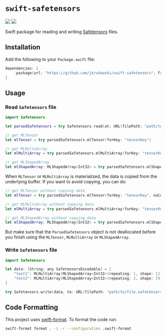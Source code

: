 # `swift-safetensors`

[![](https://img.shields.io/endpoint?url=https%3A%2F%2Fswiftpackageindex.com%2Fapi%2Fpackages%2Fjkrukowski%2Fswift-safetensors%2Fbadge%3Ftype%3Dswift-versions)](https://swiftpackageindex.com/jkrukowski/swift-safetensors)
[![](https://img.shields.io/endpoint?url=https%3A%2F%2Fswiftpackageindex.com%2Fapi%2Fpackages%2Fjkrukowski%2Fswift-safetensors%2Fbadge%3Ftype%3Dplatforms)](https://swiftpackageindex.com/jkrukowski/swift-safetensors)

Swift package for reading and writing [Safetensors](https://github.com/huggingface/safetensors) files.

## Installation

Add the following to your `Package.swift` file:

```swift
dependencies: [
    .package(url: "https://github.com/jkrukowski/swift-safetensors", from: "0.0.5")
]
```

## Usage

### Read `Safetensors` file

```swift
import Safetensors

let parsedSafetensors = try Safetensors.read(at: URL(filePath: "path/to/file.safetensors"))

// get MLTensor
let mlTensor = try parsedSafetensors.mlTensor(forKey: "tensorKey")

// get MLMultiArray
let mlMultiArray = try parsedSafetensors.mlMultiArray(forKey: "tensorKey")

// get MLShapedArray
let mlShapedArray: MLShapedArray<Int32> = try parsedSafetensors.mlShapedArray(forKey: "tensorKey")
```

When `MLTensor` or `MLMultiArray` is materialized, the data is copied from the underlying buffer.
If you want to avoid copying, you can do:

```swift
// get MLTensor without copying data
let mlTensor = try parsedSafetensors.mlTensor(forKey: "tensorKey", noCopy: true)

// get MLMultiArray without copying data
let mlMultiArray = try parsedSafetensors.mlMultiArray(forKey: "tensorKey", noCopy: true)

// get MLShapedArray without copying data
let mlShapedArray: MLShapedArray<Int32> = try parsedSafetensors.mlShapedArray(forKey: "tensorKey", noCopy: true)
```

But make sure that the `ParsedSafetensors` object is not deallocated before you finish using the `MLTensor`, `MLMultiArray` or `MLShapedArray`.

### Write `Safetensors` file

```swift
import Safetensors

let data: [String: any SafetensorsEncodable] = [
    "test1": MLMultiArray(MLShapedArray<Int32>(repeating: 1, shape: [2, 2])),
    "test2": MLMultiArray(MLShapedArray<Int32>(repeating: 2, shape: [9])),
]

try Safetensors.write(data, to: URL(filePath: "path/to/file.safetensors"))
```

## Code Formatting

This project uses [swift-format](https://github.com/swiftlang/swift-format). To format the code run:

```bash
swift-format format . -i -r --configuration .swift-format
```
